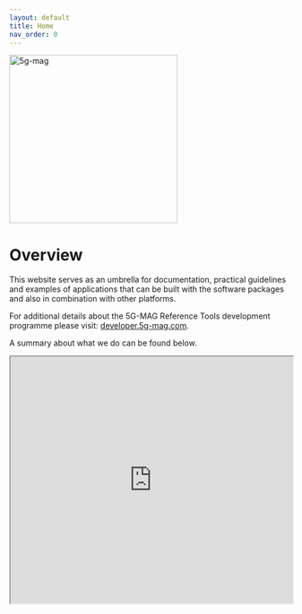 ```yaml
---
layout: default
title: Home
nav_order: 0
---
```


<img src="{{site.baseurl}}/assets/images/5g-mag-reference-tools.png" alt="5g-mag" style="width:300px">

# Overview

This website serves as an umbrella for documentation, practical guidelines and examples of applications that can be
built with the software packages and also in combination with other platforms.

For additional details about the 5G-MAG Reference Tools development programme please visit: [developer.5g-mag.com](https://developer.5g-mag.com/).

A summary about what we do can be found below.

<iframe width="100%" height="440" src="https://drive.google.com/file/d/1tPcMWLeY6QJNH5OfGWDwLmoSyjrqk8gA/preview"></iframe>


